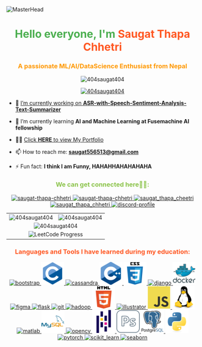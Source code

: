 ![MasterHead](https://steamuserimages-a.akamaihd.net/ugc/945094571616867748/680E4979CC75A2310664E0883F3F3FC6CBECA3BE/?imw=5000&imh=5000&ima=fit&impolicy=Letterbox&imcolor=%23000000&letterbox=false)

<h1 align="center" style="color: #4CAF50;">Hello everyone, I'm <span style="color: #FF5722;">Saugat Thapa Chhetri</span></h1>
<h3 align="center" style="color: #FF9800;">A passionate ML/AI/DataScience Enthusiast from Nepal</h3> 

<p align="center">
  <img src="https://komarev.com/ghpvc/?username=404saugat404&label=Profile%20views&color=0e75b6&style=flat" alt="404saugat404" />
</p>









<p align="center">
  <a href="https://github.com/ryo-ma/github-profile-trophy">
    <img src="https://github-profile-trophy.vercel.app/?username=404saugat404&row=1&column=6&theme=algolia&margin-w=25&no-frame=false&border-color=darkblue" alt="404saugat404" />
  </a>
</p>


- 🔭 [I’m currently working on **ASR-with-Speech-Sentiment-Analysis-Text-Summarizer**](https://github.com/fuseai-fellowship/ASR-with-Speech-Sentiment-Analysis-Text-Summarizer)

- 🌱 I’m currently learning **AI and Machine Learning at Fusemachine AI fellowship**

- 👨‍💻 [Click **HERE** to view My Portfolio](https://404saugat404.github.io/advance_portfolio/)

- 📫 How to reach me: **saugat556513@gmail.com**

- ⚡ Fun fact: **I think I am Funny, HAHAHHAHAHAHAHA**




<h3 align="center" style="color: #8BC34A;">We can get connected here👀👀:</h3>
<p align="center">
  <a href="https://linkedin.com/in/saugat-thapa-chhetri" target="blank">
    <img src="https://img.shields.io/badge/LinkedIn-Saugat_Thapa_Chhetri-0E2A50?style=flat&logo=linkedin&logoColor=0A66C2&labelColor=0E2A50" alt="saugat-thapa-chhetri" height="30" />
  </a>
  <a href="https://www.facebook.com/profile.php?id=100009199940499" target="blank">
    <img src="https://img.shields.io/badge/Facebook-Saugat_Thapa_Chhetri-0E2A50?style=flat&logo=facebook&logoColor=1877F2&labelColor=0E2A50" alt="saugat-thapa-chhetri" height="30" />
  </a>
  <a href="https://instagram.com/saugat_thapa_cheetri" target="blank">
    <img src="https://img.shields.io/badge/Instagram-Saugat_Thapa_Cheetri-0E2A50?style=flat&logo=instagram&logoColor=E4405F&labelColor=0E2A50" alt="saugat_thapa_cheetri" height="30" />
  </a>
  <a href="https://leetcode.com/u/404saugat404/" target="blank">
    <img src="https://img.shields.io/badge/LeetCode-Saugat_Thapa_Cheetri-0E2A50?style=flat&logo=leetcode&logoColor=FFA116&labelColor=0E2A50" alt="saugat_thapa_chhetri" height="30" />
  </a>
  <a href="https://discord.com/users/750268414588747847" target="blank">
    <img src="https://img.shields.io/badge/Discord-Saugat_Thapa_Chhetri-0E2A50?style=flat&logo=discord&logoColor=5865F2&labelColor=0E2A50" alt="discord-profile" height="30" />
  </a>
</p>

<table align="center">
  <tr>
    <td>
      <img src="https://github-readme-stats.vercel.app/api?username=404saugat404&show_icons=true&locale=en&theme=dark&border_radius=30&bg_color=0e1c36&title_color=3b82f6&icon_color=3b82f6&text_color=ffffff&border_color=3b82f6" alt="404saugat404" width="400" height="200" />
    </td>
    <td>
      <img src="https://github-readme-streak-stats.herokuapp.com/?user=404saugat404&theme=dark&border_radius=30&background=0e1c36&ring=3b82f6&fire=3b82f6&currStreakLabel=ffffff&border=3b82f6" alt="404saugat404" width="400" height="200" />
    </td>
  </tr>
  <tr>
    <td colspan="2" align="center">
      <img src="https://github-readme-stats.vercel.app/api/top-langs?username=404saugat404&show_icons=true&locale=en&layout=compact&theme=dark&border_radius=30&bg_color=0e1c36&title_color=3b82f6&icon_color=3b82f6&text_color=ffffff&border_color=3b82f6" alt="404saugat404" width="400" height="200" />
    </td>
  </tr>
  <tr>
    <td colspan="2" align="center">
      <img src="https://leetcard.jacoblin.cool/404saugat404?theme=dark&border=3b82f6&radius=30&ext=heatmap&bg=0e1c36&font=3b82f6" alt="LeetCode Progress" width="400" height="200" />
    </td>
  </tr>
</table>












<h3 align="center" style="color: #FF5722;">Languages and Tools I have learned during my education:</h3>
<p align="center">
  <a href="https://getbootstrap.com" target="_blank" rel="noreferrer"> <img src="https://www.drupal.org/files/styles/grid-3-2x/public/project-images/bootstrap5.jpeg?itok=wkBtyvSM" alt="bootstrap" width="60" height="60"/> </a>
  <a href="https://www.cprogramming.com/" target="_blank" rel="noreferrer"> <img src="https://raw.githubusercontent.com/devicons/devicon/master/icons/c/c-original.svg" alt="c" width="60" height="60"/> </a>
  <a href="https://cassandra.apache.org/" target="_blank" rel="noreferrer"> <img src="https://www.vectorlogo.zone/logos/apache_cassandra/apache_cassandra-icon.svg" alt="cassandra" width="60" height="60"/> </a>
  <a href="https://www.w3schools.com/cpp/" target="_blank" rel="noreferrer"> <img src="https://raw.githubusercontent.com/devicons/devicon/master/icons/cplusplus/cplusplus-original.svg" alt="cplusplus" width="60" height="60"/> </a>
  <a href="https://www.w3schools.com/css/" target="_blank" rel="noreferrer"> <img src="https://raw.githubusercontent.com/devicons/devicon/master/icons/css3/css3-original-wordmark.svg" alt="css3" width="60" height="60"/> </a>
  <a href="https://www.djangoproject.com/" target="_blank" rel="noreferrer"> <img src="https://cdn.worldvectorlogo.com/logos/django.svg" alt="django" width="60" height="60"/> </a>
  <a href="https://www.docker.com/" target="_blank" rel="noreferrer"> <img src="https://raw.githubusercontent.com/devicons/devicon/master/icons/docker/docker-original-wordmark.svg" alt="docker" width="60" height="60"/> </a>
  <a href="https://www.figma.com/" target="_blank" rel="noreferrer"> <img src="https://www.vectorlogo.zone/logos/figma/figma-icon.svg" alt="figma" width="60" height="60"/> </a>
  <a href="https://flask.palletsprojects.com/" target="_blank" rel="noreferrer"> <img src="https://www.vectorlogo.zone/logos/pocoo_flask/pocoo_flask-icon.svg" alt="flask" width="60" height="60"/> </a>
  <a href="https://git-scm.com/" target="_blank" rel="noreferrer"> <img src="https://www.vectorlogo.zone/logos/git-scm/git-scm-icon.svg" alt="git" width="60" height="60"/> </a>
  <a href="https://hadoop.apache.org/" target="_blank" rel="noreferrer"> <img src="https://www.vectorlogo.zone/logos/apache_hadoop/apache_hadoop-icon.svg" alt="hadoop" width="60" height="60"/> </a>
  <a href="https://www.w3.org/html/" target="_blank" rel="noreferrer"> <img src="https://raw.githubusercontent.com/devicons/devicon/master/icons/html5/html5-original-wordmark.svg" alt="html5" width="60" height="60"/> </a>
  <a href="https://www.adobe.com/in/products/illustrator.html" target="_blank" rel="noreferrer"> <img src="https://www.vectorlogo.zone/logos/adobe_illustrator/adobe_illustrator-icon.svg" alt="illustrator" width="60" height="60"/> </a>
  <a href="https://developer.mozilla.org/en-US/docs/Web/JavaScript" target="_blank" rel="noreferrer"> <img src="https://raw.githubusercontent.com/devicons/devicon/master/icons/javascript/javascript-original.svg" alt="javascript" width="60" height="60"/> </a>
  <a href="https://www.linux.org/" target="_blank" rel="noreferrer"> <img src="https://raw.githubusercontent.com/devicons/devicon/master/icons/linux/linux-original.svg" alt="linux" width="60" height="60"/> </a>
  <a href="https://www.mathworks.com/" target="_blank" rel="noreferrer"> <img src="https://upload.wikimedia.org/wikipedia/commons/2/21/Matlab_Logo.png" alt="matlab" width="60" height="60"/> </a>
  <a href="https://www.mysql.com/" target="_blank" rel="noreferrer"> <img src="https://raw.githubusercontent.com/devicons/devicon/master/icons/mysql/mysql-original-wordmark.svg" alt="mysql" width="60" height="60"/> </a>
  <a href="https://opencv.org/" target="_blank" rel="noreferrer"> <img src="https://www.vectorlogo.zone/logos/opencv/opencv-icon.svg" alt="opencv" width="60" height="60"/> </a>
  <a href="https://pandas.pydata.org/" target="_blank" rel="noreferrer"> <img src="https://raw.githubusercontent.com/devicons/devicon/2ae2a900d2f041da66e950e4d48052658d850630/icons/pandas/pandas-original.svg" alt="pandas" width="60" height="60"/> </a>
  <a href="https://www.photoshop.com/en" target="_blank" rel="noreferrer"> <img src="https://raw.githubusercontent.com/devicons/devicon/master/icons/photoshop/photoshop-line.svg" alt="photoshop" width="60" height="60"/> </a>
  <a href="https://www.postgresql.org" target="_blank" rel="noreferrer"> <img src="https://raw.githubusercontent.com/devicons/devicon/master/icons/postgresql/postgresql-original-wordmark.svg" alt="postgresql" width="60" height="60"/> </a>
  <a href="https://www.python.org" target="_blank" rel="noreferrer"> <img src="https://raw.githubusercontent.com/devicons/devicon/master/icons/python/python-original.svg" alt="python" width="60" height="60"/> </a>
  <a href="https://pytorch.org/" target="_blank" rel="noreferrer"> <img src="https://www.vectorlogo.zone/logos/pytorch/pytorch-icon.svg" alt="pytorch" width="60" height="60"/> </a>
  <a href="https://scikit-learn.org/" target="_blank" rel="noreferrer"> <img src="https://upload.wikimedia.org/wikipedia/commons/0/05/Scikit_learn_logo_small.svg" alt="scikit_learn" width="60" height="60"/> </a>
  <a href="https://seaborn.pydata.org/" target="_blank" rel="noreferrer"> <img src="https://seaborn.pydata.org/_images/logo-mark-lightbg.svg" alt="seaborn" width="60" height="60"/> </a>
  </p>




